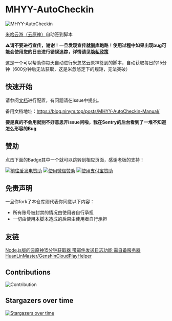 # MHYY-AutoCheckin

![MHYY-AutoCheckin](https://socialify.git.ci/ElainaMoe/MHYY-AutoCheckin/image?forks=1&language=1&name=1&owner=1&stargazers=1&theme=Light)

[米哈云游（云原神）](https://mhyy.mihoyo.com/)自动签到脚本

**⚠️请不要进行宣传，谢谢！一旦发现宣传就删库跑路！使用过程中如果出现bug可能会使用您的日志进行错误追踪，详情请见[隐私政策](https://github.com/ElainaMoe/MHYY-AutoCheckin/blob/master/private-policy.md)**

这是一个可以帮助你每天自动进行米忽悠云原神签到的脚本，自动获取每日的15分钟（600分钟后无法获取，这是米忽悠定下的规矩，无法突破）

## 快速开始

请参阅[文档](https://bili33.top/posts/MHYY-AutoCheckin-Manual/)进行配置，有问题请在issue中提出。

备用文档地址：https://blog.ninym.top/posts/MHYY-AutoCheckin-Manual/

**要是真的不会用就别不好意思开issue问啦，我在Sentry的后台看到了一堆不知道怎么形容的Bug**

## 赞助
点击下面的Badge其中一个就可以跳转到相应页面，感谢老板的支持！

<a href="https://afdian.net/@GamerNoTitle"><img src="https://img.shields.io/badge/%E7%88%B1%E5%8F%91%E7%94%B5-GamerNoTitle-%238e8cd8?style=for-the-badge" alt="前往爱发电赞助" width=auto height=auto border="0" /></a> <a href="https://cdn.jsdelivr.net/gh/GamerNoTitle/Picture-repo@master/img/Donate/WeChatPay.png"><img src="https://img.shields.io/badge/%E5%BE%AE%E4%BF%A1%E6%94%AF%E4%BB%98-GamerNoTitle-%2304BE02?style=for-the-badge" alt="使用微信赞助" width=auto height=auto border="0" /></a> <a href="https://cdn.jsdelivr.net/gh/GamerNoTitle/Picture-repo@master/img/Donate/AliPay.jpg"><img src="https://img.shields.io/badge/%E6%94%AF%E4%BB%98%E5%AE%9D%E6%94%AF%E4%BB%98-GamerNoTitle-%231678FF?style=for-the-badge" alt="使用支付宝赞助" width=auto height=auto border="0" /></a>

## 免责声明

一旦你fork了本仓库则代表你同意以下内容：

- 所有账号被封禁的情况由使用者自行承担
- 一切由使用本脚本造成的后果由使用者自行承担

## 友链

[Node.js版的云原神15分钟获取器 带邮件发送日志功能 需自备服务器 HuanLinMaster/GenshinCloudPlayHelper](https://github.com/HuanLinMaster/GenshinCloudPlayHelper)

## Contributions

![Contribution](https://repobeats.axiom.co/api/embed/da9099b7978340d1d808225a3ae70f00c3b7b54d.svg "Repobeats analytics image")


## Stargazers over time

[![Stargazers over time](https://starchart.cc/ElainaMoe/MHYY-AutoCheckin.svg)](https://starchart.cc/ElainaMoe/MHYY-AutoCheckin)
